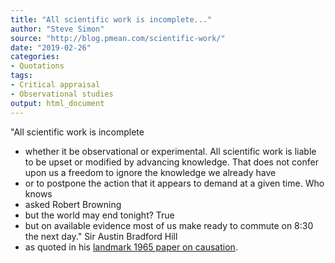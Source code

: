 ```yaml
---
title: "All scientific work is incomplete..."
author: "Steve Simon"
source: "http://blog.pmean.com/scientific-work/"
date: "2019-02-26"
categories:
- Quotations
tags:
- Critical appraisal
- Observational studies
output: html_document
---
```


"All scientific work is incomplete
- whether it be observational or
experimental. All scientific work is liable to be upset or modified by
advancing knowledge. That does not confer upon us a freedom to ignore
the knowledge we already have
- or to postpone the action that it appears
to demand at a given time. Who knows
- asked Robert Browning
- but the
world may end tonight? True
- but on available evidence most of us make
ready to commute on 8:30 the next day." Sir Austin Bradford Hill
- as
quoted in his [landmark 1965 paper on
causation](https://www.ncbi.nlm.nih.gov/pmc/articles/PMC1898525/).

<!---more--->



